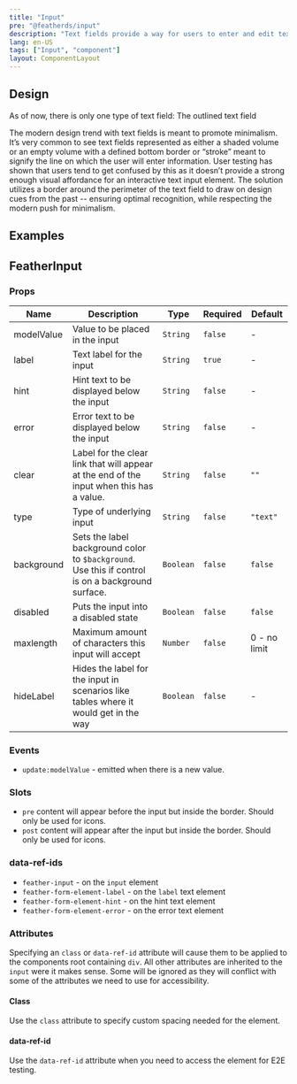 ```yaml
---
title: "Input"
pre: "@featherds/input"
description: "Text fields provide a way for users to enter and edit text. Text fields can exist as singular objects in a layout, or they can be paired together to form a “field-set” where users need to enter lots of related information."
lang: en-US
tags: ["Input", "component"]
layout: ComponentLayout
---
```


## Design

As of now, there is only one type of text field: The outlined text field

The modern design trend with text fields is meant to promote minimalism. It’s very common to see text fields represented as either a shaded volume or an empty volume with a defined bottom border or “stroke” meant to signify the line on which the user will enter information. User testing has shown that users tend to get confused by this as it doesn’t provide a strong enough visual affordance for an interactive text input element. The solution utilizes a border around the perimeter of the text field to draw on design cues from the past -- ensuring optimal recognition, while respecting the modern push for minimalism.

## Examples

<Input-Examples />

## FeatherInput

### Props

| Name       | Description                                                                                       | Type      | Required | Default      |
| ---------- | ------------------------------------------------------------------------------------------------- | --------- | -------- | ------------ |
| modelValue | Value to be placed in the input                                                                   | `String`  | `false`  | -            |
| label      | Text label for the input                                                                          | `String`  | `true`   | -            |
| hint       | Hint text to be displayed below the input                                                         | `String`  | `false`  | -            |
| error      | Error text to be displayed below the input                                                        | `String`  | `false`  | -            |
| clear      | Label for the clear link that will appear at the end of the input when this has a value.          | `String`  | `false`  | `""`         |
| type       | Type of underlying input                                                                          | `String`  | `false`  | `"text"`     |
| background | Sets the label background color to `$background`. Use this if control is on a background surface. | `Boolean` | `false`  | `false`      |
| disabled   | Puts the input into a disabled state                                                              | `Boolean` | `false`  | `false`      |
| maxlength  | Maximum amount of characters this input will accept                                               | `Number`  | `false`  | 0 - no limit |
| hideLabel  | Hides the label for the input in scenarios like tables where it would get in the way              | `Boolean` | `false`  | -            |

### Events

- `update:modelValue` - emitted when there is a new value.

### Slots

- `pre` content will appear before the input but inside the border. Should only be used for icons.
- `post` content will appear after the input but inside the border. Should only be used for icons.

### data-ref-ids

- `feather-input` - on the `input` element
- `feather-form-element-label` - on the `label` text element
- `feather-form-element-hint` - on the hint text element
- `feather-form-element-error` - on the error text element

### Attributes

Specifying an `class` or `data-ref-id` attribute will cause them to be applied to the components root containing `div`. All other attributes are inherited to the `input` were it makes sense. Some will be ignored as they will conflict with some of the attributes we need to use for accessibility.

#### Class

Use the `class` attribute to specify custom spacing needed for the element.

#### data-ref-id

Use the `data-ref-id` attribute when you need to access the element for E2E testing.
